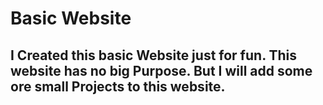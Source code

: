 # Basic Website
## I Created this basic Website just for fun. This website has no big Purpose. But I will add some ore small Projects to this website.
